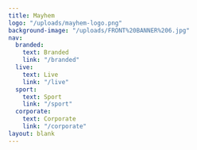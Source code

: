 ```yaml
---
title: Mayhem
logo: "/uploads/mayhem-logo.png"
background-image: "/uploads/FRONT%20BANNER%206.jpg"
nav:
  branded:
    text: Branded
    link: "/branded"
  live:
    text: Live
    link: "/live"
  sport:
    text: Sport
    link: "/sport"
  corporate:
    text: Corporate
    link: "/corporate"
layout: blank
---
```


